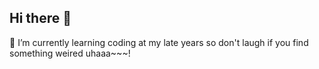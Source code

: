 ## Hi there 👋

<!--
**sweatpony/sweatpony** is a ✨ _special_ ✨ repository because its `README.md` (this file) appears on your GitHub profile.
-->

 🌱 I’m currently learning coding at my late years so don't laugh if you find something weired uhaaa~~~!
